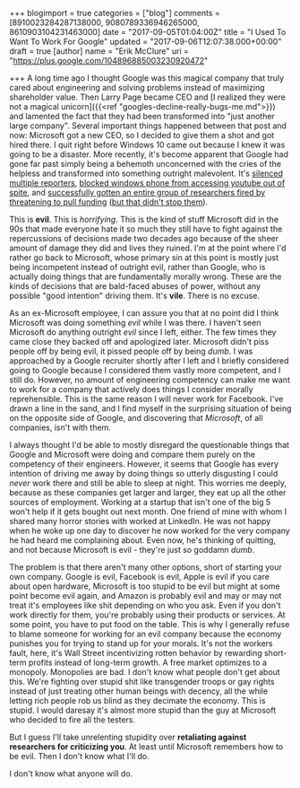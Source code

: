 +++
blogimport = true
categories = ["blog"]
comments = [8910023284287138000, 9080789336946265000, 8610903104231463000]
date = "2017-09-05T01:04:00Z"
title = "I Used To Want To Work For Google"
updated = "2017-09-06T12:07:38.000+00:00"
draft = true
[author]
name = "Erik McClure"
uri = "https://plus.google.com/104896885003230920472"

+++
A long time ago I thought Google was this magical company that truly cared about engineering and solving problems instead of maximizing shareholder value. Then Larry Page became CEO and [I realized they were not a magical unicorn]({{<ref "googles-decline-really-bugs-me.md">}}) and lamented the fact that they had been transformed into "just another large company". Several important things happened between that post and now: Microsoft got a new CEO, so I decided to give them a shot and got hired there. I quit right before Windows 10 came out because I knew it was going to be a disaster. More recently, it's become apparent that Google had gone far past simply being a behemoth unconcerned with the cries of the helpless and transformed into something outright malevolent. It's [silenced multiple reporters](http://gizmodo.com/yes-google-uses-its-power-to-quash-ideas-it-doesn-t-li-1798646437), [blocked windows phone from accessing youtube out of spite](https://thenextweb.com/insider/2013/01/05/calling-shenanigans-on-googles-windows-phone-8-maps-narrative/), and [successfully gotten an entire group of researchers fired by threatening to pull funding](https://www.nytimes.com/2017/08/30/us/politics/eric-schmidt-google-new-america.html?_r=0) ([but that didn't stop them](https://citizensagainstmonopoly.org/)).

This is **evil**. This is *horrifying*. This is the kind of stuff Microsoft did in the 90s that made everyone hate it so much they still have to fight against the repercussions of decisions made two decades ago because of the sheer amount of damage they did and lives they ruined. I'm at the point where I'd rather go back to Microsoft, whose primary sin at this point is mostly just being incompetent instead of outright evil, rather than Google, who is actually doing things that are fundamentally morally wrong. These are the kinds of decisions that are bald-faced abuses of power, without any possible "good intention" driving them. It's **vile**. There is no excuse.

As an ex-Microsoft employee, I can assure you that at no point did I think Microsoft was doing something *evil* while I was there. I haven't seen Microsoft do anything outright *evil* since I left, either. The few times they came close they backed off and apologized later. Microsoft didn't piss people off by being evil, it pissed people off by being *dumb*. I was approached by a Google recruiter shortly after I left and I briefly considered going to Google because I considered them vastly more competent, and I still do. However, no amount of engineering competency can make me want to work for a company that actively does things I consider morally reprehensible. This is the same reason I will never work for Facebook. I've drawn a line in the sand, and I find myself in the surprising situation of being on the opposite side of Google, and discovering that *Microsoft*, of all companies, isn't with them.

I always thought I'd be able to mostly disregard the questionable things that Google and Microsoft were doing and compare them purely on the competency of their engineers. However, it seems that Google has every intention of driving me away by doing things so utterly disgusting I could *never* work there and still be able to sleep at night. This worries me deeply, because as these companies get larger and larger, they eat up all the other sources of employment. Working at a startup that isn't one of the big 5 won't help if it gets bought out next month. One friend of mine with whom I shared many horror stories with worked at LinkedIn. He was not happy when he woke up one day to discover he now worked for the very company he had heard me complaining about. Even now, he's thinking of quitting, and not because Microsoft is evil - they're just so goddamn *dumb*.

The problem is that there aren't many other options, short of starting your own company. Google is evil, Facebook is evil, Apple is evil if you care about open hardware, Microsoft is too stupid to be evil but might at some point become evil again, and Amazon is probably evil and may or may not treat it's employees like shit depending on who you ask. Even if you don't work directly for them, you're probably using their products or services. At some point, you have to put food on the table. This is why I generally refuse to blame someone for working for an evil company because the economy punishes you for trying to stand up for your morals. It's not the workers fault, here, it's Wall Street incentivizing rotten behavior by rewarding short-term profits instead of long-term growth. A free market optimizes to a monopoly. Monopolies are bad. I don't know what people don't get about this. We're fighting over stupid shit like transgender troops or gay rights instead of just treating other human beings with decency, all the while letting rich people rob us blind as they decimate the economy. This is stupid. I would daresay it's almost more stupid than the guy at Microsoft who decided to fire all the testers.

But I guess I'll take unrelenting stupidity over **retaliating against researchers for criticizing you**. At least until Microsoft remembers how to be evil. Then I don't know what I'll do.

I don't know what anyone will do.

